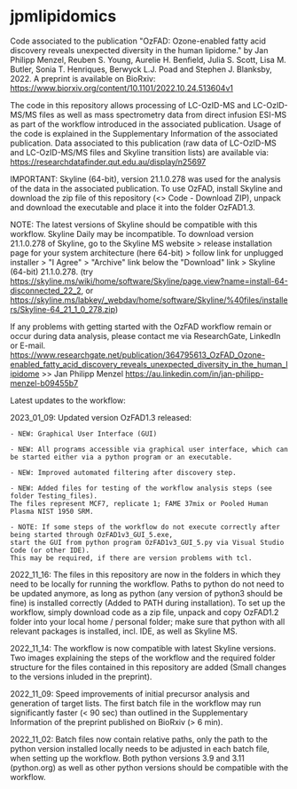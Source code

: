 # jpmlipidomics

Code associated to the publication "OzFAD: Ozone-enabled fatty acid discovery reveals unexpected diversity in the human lipidome." by 
Jan Philipp Menzel, Reuben S. Young, Aurelie H. Benfield, Julia S. Scott, Lisa M. Butler, Sonia T. Henriques, Berwyck L.J. Poad and Stephen J. Blanksby, 2022.
A preprint is available on BioRxiv:
https://www.biorxiv.org/content/10.1101/2022.10.24.513604v1

The code in this repository allows processing of LC-OzID-MS and LC-OzID-MS/MS files as well as mass spectrometry data from direct infusion ESI-MS as part of the workflow introduced in the associated publication. Usage of the code is explained in the Supplementary Information of the associated publication.
Data associated to this publication (raw data of LC-OzID-MS and LC-OzID-MS/MS files and Skyline transition lists) are available via:
https://researchdatafinder.qut.edu.au/display/n25697

IMPORTANT: Skyline (64-bit), version 21.1.0.278 was used for the analysis of the data in the associated publication. To use OzFAD, install Skyline and download the zip file of this repository (<> Code - Download ZIP), unpack and download the executable and place it into the folder OzFAD1.3.

NOTE: The latest versions of Skyline should be compatible with this workflow. Skyline Daily may be incompatible. To download version 21.1.0.278 of Skyline, go to the Skyline MS website > release installation page for your system architecture (here 64-bit) > follow link for unplugged installer > "I Agree" > "Archive" link below the "Download" link > Skyline (64-bit) 21.1.0.278. (try https://skyline.ms/wiki/home/software/Skyline/page.view?name=install-64-disconnected_22_2, or https://skyline.ms/labkey/_webdav/home/software/Skyline/%40files/installers/Skyline-64_21_1_0_278.zip)

If any problems with getting started with the OzFAD workflow remain or occur during data analysis, please contact me via ResearchGate, LinkedIn or E-mail.
https://www.researchgate.net/publication/364795613_OzFAD_Ozone-enabled_fatty_acid_discovery_reveals_unexpected_diversity_in_the_human_lipidome >> Jan Philipp Menzel
https://au.linkedin.com/in/jan-philipp-menzel-b09455b7


Latest updates to the workflow:                                              

2023_01_09: Updated version OzFAD1.3 released: 

    - NEW: Graphical User Interface (GUI)
    
    - NEW: All programs accessible via graphical user interface, which can be started either via a python program or an executable.
    
    - NEW: Improved automated filtering after discovery step.
    
    - NEW: Added files for testing of the workflow analysis steps (see folder Testing_files). 
    The files represent MCF7, replicate 1; FAME 37mix or Pooled Human Plasma NIST 1950 SRM.
    
    - NOTE: If some steps of the workflow do not execute correctly after being started through OzFAD1v3_GUI_5.exe, 
    start the GUI from python program OzFAD1v3_GUI_5.py via Visual Studio Code (or other IDE). 
    This may be required, if there are version problems with tcl. 


2022_11_16: The files in this repository are now in the folders in which they need to be locally for running the workflow. Paths to python do not need to be updated anymore, as long as python (any version of python3 should be fine) is installed correctly (Added to PATH during installation). To set up the workflow, simply download code as a zip file, unpack and copy OzFAD1.2 folder into your local home / personal folder; make sure that python with all relevant packages is installed, incl. IDE, as well as Skyline MS.

2022_11_14: The workflow is now compatible with latest Skyline versions. Two images explaining the steps of the workflow and the required folder structure for the files contained in this repository are added (Small changes to the versions inluded in the preprint).

2022_11_09: Speed improvements of initial precursor analysis and generation of target lists. The first batch file in the workflow may run significantly faster (< 90 sec) than outlined in the Supplementary Information of the preprint published on BioRxiv (> 6 min).

2022_11_02: Batch files now contain relative paths, only the path to the python version installed locally needs to be adjusted in each batch file, when setting up the workflow. Both python versions 3.9 and 3.11 (python.org) as well as other python versions should be compatible with the workflow. 
